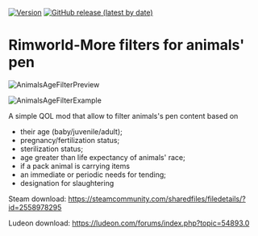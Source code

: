 [![Version](https://img.shields.io/badge/Rimworld-1.3-green.svg)](http://rimworldgame.com/)
[![GitHub release (latest by date)](https://img.shields.io/github/v/release/angelolocritani/Rimworld-AnimalsAgeFilter)](https://github.com/angelolocritani/Rimworld-AnimalsAgeFilter/releases/latest)

# Rimworld-More filters for animals' pen

![AnimalsAgeFilterPreview](https://i.imgur.com/ytA1skj.png)

![AnimalsAgeFilterExample](https://i.imgur.com/QxpG5MO.png)

A simple QOL mod that allow to filter animals's pen content based on
- their age (baby/juvenile/adult);
- pregnancy/fertilization status;
- sterilization status;
- age greater than life expectancy of animals' race;
- if a pack animal is carrying items
- an immediate or periodic needs for tending;
- designation for slaughtering

Steam download: https://steamcommunity.com/sharedfiles/filedetails/?id=2558978295

Ludeon download: https://ludeon.com/forums/index.php?topic=54893.0
